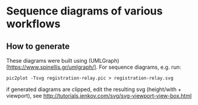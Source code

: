 # Sequence diagrams of various workflows

## How to generate
These diagrams were built using (UMLGraph)[https://www.spinellis.gr/umlgraph/].
For sequence diagrams, e.g. run:
```
pic2plot -Tsvg registration-relay.pic > registration-relay.svg
```
if generated diagrams are clipped, edit the resulting svg (height/with + viewport), see http://tutorials.jenkov.com/svg/svg-viewport-view-box.html

